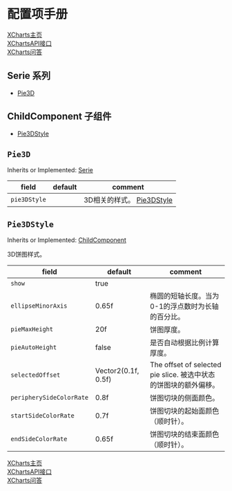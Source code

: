 # 配置项手册

[XCharts主页](https://github.com/XCharts-Team/XCharts)</br>
[XChartsAPI接口](XChartsAPI-ZH.md)</br>
[XCharts问答](XChartsFAQ-ZH.md)

## Serie 系列

- [Pie3D](#Pie3D)

## ChildComponent 子组件

- [Pie3DStyle](#Pie3DStyle)

## `Pie3D`

Inherits or Implemented: [Serie](#Serie)

|field|default|comment|
|--|--|--|
| `pie3DStyle` | | 3D相关的样式。 [Pie3DStyle](Pie3DStyle)|

## `Pie3DStyle`

Inherits or Implemented: [ChildComponent](#ChildComponent)

3D饼图样式。

|field|default|comment|
|--|--|--|
| `show` |true |  |
| `ellipseMinorAxis` |0.65f | 椭圆的短轴长度。当为0-1的浮点数时为长轴的百分比。 |
| `pieMaxHeight` |20f | 饼图厚度。 |
| `pieAutoHeight` |false | 是否自动根据比例计算厚度。 |
| `selectedOffset` |Vector2(0.1f, 0.5f) | The offset of selected pie slice. 被选中状态的饼图块的额外偏移。 |
| `peripherySideColorRate` |0.8f | 饼图切块的侧面颜色。 |
| `startSideColorRate` |0.7f | 饼图切块的起始面颜色（顺时针）。 |
| `endSideColorRate` |0.65f | 饼图切块的结束面颜色（顺时针）。 |

[XCharts主页](https://github.com/XCharts-Team/XCharts)</br>
[XChartsAPI接口](XChartsAPI-ZH.md)</br>
[XCharts问答](XChartsFAQ-ZH.md)

